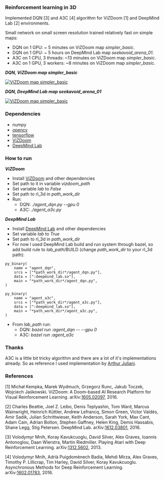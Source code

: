 ### Reinforcement learning in 3D

Implemented DQN [3] and A3C [4] algorithm for ViZDoom [1] and DeepMind Lab [2] environments.


Small network on small screen resolution trained relatively fast on simple maps:
* DQN on 1 GPU: ~ 5 minutes on ViZDoom map *simpler_basic*.
* DQN on 1 GPU: ~ 5 hours on DeepMind Lab map *seekavoid_arena_01*.
* A3C on 1 CPU, 3 threads: ~13 minutes on ViZDoom map *simpler_basic*.
* A3C on 1 GPU, 3 workers: ~8 minutes on ViZDoom map *simpler_basic*.


_**DQN, ViZDoom map simpler_basic**_

[![ViZDoom map simpler_basic](http://i.imgur.com/zInpPnW.png)](https://youtu.be/mgY-G8rl9O4)

_**DQN, DeepMind Lab map seekavoid_arena_01**_

[![ViZDoom map simpler_basic](http://i.imgur.com/nDLoaNW.png)](https://youtu.be/G41s4FQPIX4)


### Dependencies

* numpy
* [opencv](https://github.com/opencv/opencv)
* [tensorflow](https://github.com/tensorflow/tensorflow)
* [ViZDoom](https://github.com/mwydmuch/ViZDoom)
* [DeepMind Lab](https://github.com/deepmind/lab)

### How to run
_**ViZDoom**_
* Install [ViZDoom](https://github.com/mwydmuch/ViZDoom) and other dependencies
* Set path to it in variable *vizdoom_path*
* Set variable *lab* to *False*
* Set path to rl_3d in *path_work_dir*
* Run:
  * DQN: *./agent_dqn.py --gpu 0*
  * A3C: *./agent_a3c.py*

_**DeepMind Lab**_
* Install [DeepMind Lab](https://github.com/deepmind/lab) and other dependencies
* Set variable *lab* to *True*
* Set path to rl_3d in *path_work_dir*
* For now I used DeepMind Lab build and run system through bazel, so add build rule to *lab_path*/BUILD (change *path_work_dir* to your rl_3d path):
```
py_binary(
    name = "agent_dqn",
    srcs = ["*path_work_dir*/agent_dqn.py"],
    data = [":deepmind_lab.so"],
    main = "*path_work_dir*/agent_dqn.py",
)

py_binary(
    name = "agent_a3c",
    srcs = ["*path_work_dir*/agent_a3c.py"],
    data = [":deepmind_lab.so"],
    main = "*path_work_dir*/agent_a3c.py",
)
```
* From *lab_path* run:
  * DQN: *bazel run :agent_dqn -- --gpu 0*
  * A3C: *bazel run :agent_a3c*

### Thanks
A3C is a little bit tricky algorithm and there are a lot of it's implementations already. So as reference I used implementation by [Arthur Juliani](https://github.com/awjuliani/DeepRL-Agents/blob/master/A3C-Doom.ipynb).

### References
[1] Michał Kempka, Marek Wydmuch, Grzegorz Runc, Jakub Toczek, Wojciech Jaśkowski. ViZDoom: A Doom-based AI Research Platform for Visual Reinforcement Learning. arXiv:[1605.02097](https://arxiv.org/abs/1605.02097), 2016.

[2] Charles Beattie, Joel Z. Leibo, Denis Teplyashin, Tom Ward, Marcus Wainwright, Heinrich Küttler, Andrew Lefrancq, Simon Green, Víctor Valdés, Amir Sadik, Julian Schrittwieser, Keith Anderson, Sarah York, Max Cant, Adam Cain, Adrian Bolton, Stephen Gaffney, Helen King, Demis Hassabis, Shane Legg, Stig Petersen. DeepMind Lab. arXiv:[1612.03801](https://arxiv.org/abs/1612.03801), 2016.

[3] Volodymyr Mnih, Koray Kavukcuoglu, David Silver, Alex Graves, Ioannis Antonoglou, Daan Wierstra, Martin Riedmiller. Playing Atari with Deep Reinforcement Learning. arXiv:[1312.5602](https://arxiv.org/abs/1312.5602), 2013.

[4] Volodymyr Mnih, Adrià Puigdomènech Badia, Mehdi Mirza, Alex Graves, Timothy P. Lillicrap, Tim Harley, David Silver, Koray Kavukcuoglu. Asynchronous Methods for Deep Reinforcement Learning. arXiv:[1602.01783](https://arxiv.org/abs/1602.01783), 2016.

